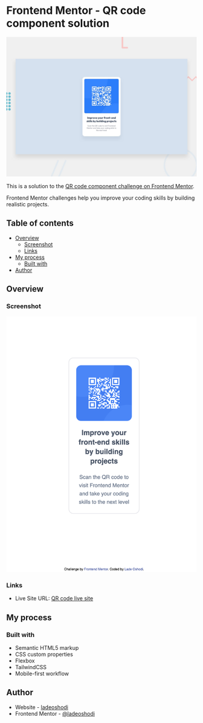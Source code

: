 # Frontend Mentor - QR code component solution

![Design preview for the QR code component coding challenge](./preview.jpg)

This is a solution to the [QR code component challenge on Frontend Mentor](https://www.frontendmentor.io/challenges/qr-code-component-iux_sIO_H).

Frontend Mentor challenges help you improve your coding skills by building realistic projects.

## Table of contents

- [Overview](#overview)
  - [Screenshot](#screenshot)
  - [Links](#links)
- [My process](#my-process)
  - [Built with](#built-with)
- [Author](#author)

## Overview

### Screenshot

![Screenshot](./build/readme-assets/screenshot.png)

### Links

- Live Site URL: [QR code live site](https://ladeoshodi.github.io/qr-code-component/)

## My process

### Built with

- Semantic HTML5 markup
- CSS custom properties
- Flexbox
- TailwindCSS
- Mobile-first workflow

## Author

- Website - [ladeoshodi](https://ladeoshodi.com/)
- Frontend Mentor - [@ladeoshodi](https://www.frontendmentor.io/profile/ladeoshodi)

